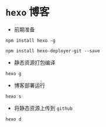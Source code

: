 # `hexo` 博客
- 前期准备
```shell
npm install hexo -g

npm install hexo-deployer-git --save
```

- 静态资源打包编译
```shell
hexo g
````

- 博客部署运行
```shell
hexo s
```

- 将静态资源上传到 `github`
```shell
hexo d
```